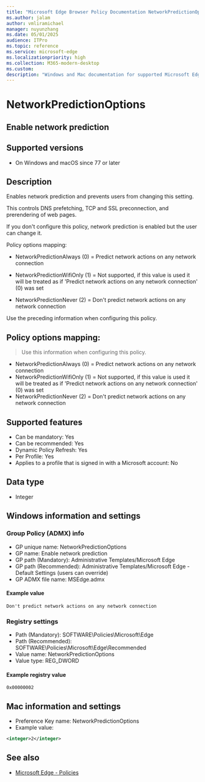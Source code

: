 ```yaml
---
title: "Microsoft Edge Browser Policy Documentation NetworkPredictionOptions"
ms.author: jalam
author: vmliramichael
manager: nuyunzhang
ms.date: 05/01/2025
audience: ITPro
ms.topic: reference
ms.service: microsoft-edge
ms.localizationpriority: high
ms.collection: M365-modern-desktop
ms.custom:
description: "Windows and Mac documentation for supported Microsoft Edge Browser policy: Enable network prediction"
---
```


<!--THIS FILE IS AUTOMATICALLY GENERATED. MANUAL CHANGES WILL BE OVERWRITTEN.-->
<!--Please contact the Microsoft Edge Manageability team with any questions.-->

# NetworkPredictionOptions

## Enable network prediction


## Supported versions

- On Windows and macOS since 77 or later

## Description

Enables network prediction and prevents users from changing this setting.

This controls DNS prefetching, TCP and SSL preconnection, and prerendering of web pages.

If you don't configure this policy, network prediction is enabled but the user can change it.

Policy options mapping:

* NetworkPredictionAlways (0) = Predict network actions on any network connection

* NetworkPredictionWifiOnly (1) = Not supported, if this value is used it will be treated as if 'Predict network actions on any network connection' (0) was set

* NetworkPredictionNever (2) = Don't predict network actions on any network connection

Use the preceding information when configuring this policy.

## Policy options mapping:
> Use this information when configuring this policy.

- NetworkPredictionAlways (0) = Predict network actions on any network connection
- NetworkPredictionWifiOnly (1) = Not supported, if this value is used it will be treated as if 'Predict network actions on any network connection' (0) was set
- NetworkPredictionNever (2) = Don't predict network actions on any network connection

## Supported features

- Can be mandatory: Yes
- Can be recommended: Yes
- Dynamic Policy Refresh: Yes
- Per Profile: Yes
- Applies to a profile that is signed in with a Microsoft account: No

## Data type

- Integer

## Windows information and settings

### Group Policy (ADMX) info

- GP unique name: NetworkPredictionOptions
- GP name: Enable network prediction
- GP path (Mandatory): Administrative Templates/Microsoft Edge
- GP path (Recommended): Administrative Templates/Microsoft Edge - Default Settings (users can override)
- GP ADMX file name: MSEdge.admx

#### Example value

```
Don't predict network actions on any network connection
```

### Registry settings

- Path (Mandatory): SOFTWARE\Policies\Microsoft\Edge
- Path (Recommended): SOFTWARE\Policies\Microsoft\Edge\Recommended
- Value name: NetworkPredictionOptions
- Value type: REG_DWORD

#### Example registry value

```
0x00000002
```


## Mac information and settings

- Preference Key name: NetworkPredictionOptions
- Example value:

```xml
<integer>2</integer>
```

## See also
- [Microsoft Edge - Policies](../microsoft-edge-policies.md)
